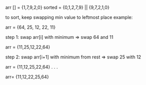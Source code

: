 arr [] = {1,7,9,2,0}
sorted = {0,1,2,7,9} || {9,7,2,1,0}

to sort, keep swapping min value to leftmost place
example:

arr = {64, 25, 12, 22, 11}

step 1:
swap arr[i] with minimum 
=> swap 64 and 11

arr = {11,25,12,22,64}

step 2:
swap arr[i+1] with minimum from rest
=> swap 25 with 12

arr = {11,12,25,22,64}
.
.
.

arr= {11,12,22,25,64}